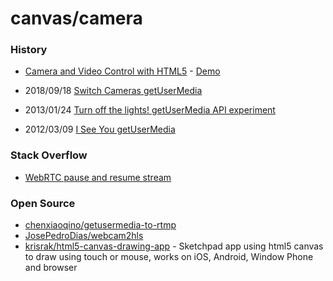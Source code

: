 # canvas/camera

### History
- [Camera and Video Control with HTML5](https://davidwalsh.name/browser-camera) - [Demo](https://davidwalsh.name/demo/camera.php)

- 2018/09/18 [Switch Cameras getUserMedia](https://h3manth.com/new/blog/2018/switch-cameras-getusermedia/)
- 2013/01/24 [Turn off the lights! getUserMedia API experiment](https://tomasalabes.me/blog/web-development/2013/01/24/Turn-off-the-lights!-getUserMedia-API-experiment.html)
- 2012/03/09 [I See You getUserMedia](http://tagsoup.github.io/blog/2012/03/09/i-see-you-getusermedia/)


### Stack Overflow
- [WebRTC pause and resume stream](https://stackoverflow.com/questions/35857576/webrtc-pause-and-resume-stream)


### Open Source
- [chenxiaoqino/getusermedia-to-rtmp](https://github.com/chenxiaoqino/getusermedia-to-rtmp)
- [JosePedroDias/webcam2hls](https://github.com/JosePedroDias/webcam2hls)
- [krisrak/html5-canvas-drawing-app](https://github.com/krisrak/html5-canvas-drawing-app) - Sketchpad app using html5 canvas to draw using touch or mouse, works on iOS, Android, Window Phone and browser

